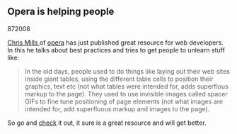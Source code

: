<article><h1>Opera is helping people</h1><time><span class="day">8</span><span class="month">7</span><span class="year">2008</span></time><p><a href="http://dev.opera.com/author/974138" rel="met">Chris Mills </a>of <a href="http://opera.com/">opera</a> has just published great resource for web developers. In this he talks about best practices and tries to get people to unlearn stuff like:</p><blockquote>In the old days, people used to do things like laying out their web sites inside giant tables, using the different table cells to position their graphics, text etc (not what tables were intended for, adds superflous markup to the page). They used to use invisible images called spacer GIFs to fine tune positioning of page elements (not what images are intended for, add superfluous markup and images to the page).</blockquote><p>So go and <a href="http://dev.opera.com/articles/view/1-introduction-to-the-web-standards-cur/">check</a> it out, it sure is a great resource and will get better.</p></article>